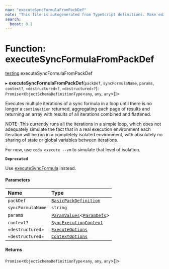 ```yaml
---
nav: "executeSyncFormulaFromPackDef"
note: "This file is autogenerated from TypeScript definitions. Make edits to the comments in the TypeScript file and then run `make docs` to regenerate this file."
search:
  boost: 0.1
---
```

# Function: executeSyncFormulaFromPackDef

[testing](../modules/testing.md).executeSyncFormulaFromPackDef

▸ **executeSyncFormulaFromPackDef**(`packDef`, `syncFormulaName`, `params`, `context?`, `«destructured»?`, `«destructured»?`): `Promise`<`ObjectSchemaDefinitionType`<`any`, `any`, `any`\>[]\>

Executes multiple iterations of a sync formula in a loop until there is no longer
a `continuation` returned, aggregating each page of results and returning an array
with results of all iterations combined and flattened.

NOTE: This currently runs all the iterations in a simple loop, which does not
adequately simulate the fact that in a real execution environment each iteration
will be run in a completely isolated environment, with absolutely no sharing
of state or global variables between iterations.

For now, use `coda execute --vm` to simulate that level of isolation.

**`Deprecated`**

Use [executeSyncFormula](testing.executeSyncFormula.md) instead.

#### Parameters

| Name | Type |
| :------ | :------ |
| `packDef` | [`BasicPackDefinition`](../types/core.BasicPackDefinition.md) |
| `syncFormulaName` | `string` |
| `params` | [`ParamValues`](../types/core.ParamValues.md)<[`ParamDefs`](../types/core.ParamDefs.md)\> |
| `context?` | [`SyncExecutionContext`](../interfaces/core.SyncExecutionContext.md) |
| `«destructured»` | [`ExecuteOptions`](../interfaces/testing.ExecuteOptions.md) |
| `«destructured»` | [`ContextOptions`](../interfaces/testing.ContextOptions.md) |

#### Returns

`Promise`<`ObjectSchemaDefinitionType`<`any`, `any`, `any`\>[]\>
